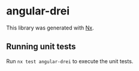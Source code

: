 # angular-drei

This library was generated with [Nx](https://nx.dev).

## Running unit tests

Run `nx test angular-drei` to execute the unit tests.
